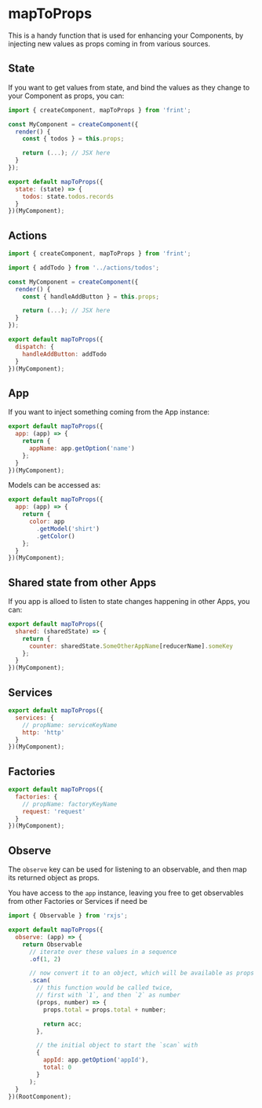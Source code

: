 # mapToProps

This is a handy function that is used for enhancing your Components, by injecting new values as props coming in from various sources.

## State

If you want to get values from state, and bind the values as they change to your Component as props, you can:

```js
import { createComponent, mapToProps } from 'frint';

const MyComponent = createComponent({
  render() {
    const { todos } = this.props;

    return (...); // JSX here
  }
});

export default mapToProps({
  state: (state) => {
    todos: state.todos.records
  }
})(MyComponent);
```

## Actions

```js
import { createComponent, mapToProps } from 'frint';

import { addTodo } from '../actions/todos';

const MyComponent = createComponent({
  render() {
    const { handleAddButton } = this.props;

    return (...); // JSX here
  }
});

export default mapToProps({
  dispatch: {
    handleAddButton: addTodo
  }
})(MyComponent);
```

## App

If you want to inject something coming from the App instance:

```js
export default mapToProps({
  app: (app) => {
    return {
      appName: app.getOption('name')
    };
  }
})(MyComponent);
```

Models can be accessed as:

```js
export default mapToProps({
  app: (app) => {
    return {
      color: app
        .getModel('shirt')
        .getColor()
    };
  }
})(MyComponent);
```

## Shared state from other Apps

If you app is alloed to listen to state changes happening in other Apps, you can:

```js
export default mapToProps({
  shared: (sharedState) => {
    return {
      counter: sharedState.SomeOtherAppName[reducerName].someKey
    };
  }
})(MyComponent);
```

## Services

```js
export default mapToProps({
  services: {
    // propName: serviceKeyName
    http: 'http'
  }
})(MyComponent);
```

## Factories

```js
export default mapToProps({
  factories: {
    // propName: factoryKeyName
    request: 'request'
  }
})(MyComponent);
```

## Observe

The `observe` key can be used for listening to an observable, and then map its returned object as props.

You have access to the `app` instance, leaving you free to get observables from other Factories or Services if need be

```js
import { Observable } from 'rxjs';

export default mapToProps({
  observe: (app) => {
    return Observable
      // iterate over these values in a sequence
      .of(1, 2)

      // now convert it to an object, which will be available as props
      .scan(
        // this function would be called twice,
        // first with `1`, and then `2` as number
        (props, number) => {
          props.total = props.total + number;

          return acc;
        },

        // the initial object to start the `scan` with
        {
          appId: app.getOption('appId'),
          total: 0
        }
      );
  }
})(RootComponent);
```
